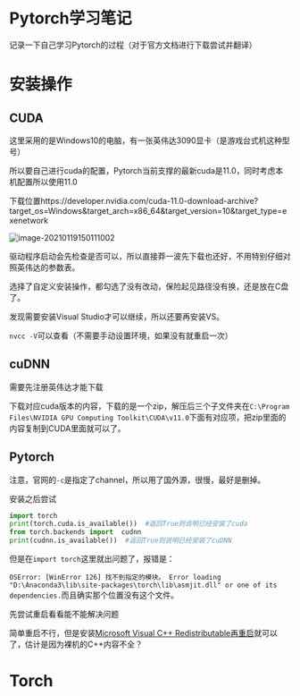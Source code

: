 # Pytorch学习笔记

记录一下自己学习Pytorch的过程（对于官方文档进行下载尝试并翻译）



# 安装操作

## CUDA

这里采用的是Windows10的电脑，有一张英伟达3090显卡（是游戏台式机这种型号）

所以要自己进行cuda的配置，Pytorch当前支撑的最新cuda是11.0，同时考虑本机配置所以使用11.0

下载位置https://developer.nvidia.com/cuda-11.0-download-archive?target_os=Windows&target_arch=x86_64&target_version=10&target_type=exenetwork

![image-20210119150111002](C:\Users\klr\AppData\Roaming\Typora\typora-user-images\image-20210119150111002.png)



驱动程序启动会先检查是否可以，所以直接莽一波先下载也还好，不用特别仔细对照英伟达的参数表。

选择了自定义安装操作，都勾选了没有改动，保险起见路径没有换，还是放在C盘了。

发现需要安装Visual Studio才可以继续，所以还要再安装VS。

`nvcc -V`可以查看（不需要手动设置环境，如果没有就重启一次）

## cuDNN

需要先注册英伟达才能下载

下载对应cuda版本的内容，下载的是一个zip，解压后三个子文件夹在`C:\Program Files\NVIDIA GPU Computing Toolkit\CUDA\v11.0`下面有对应项，把zip里面的内容复制到CUDA里面就可以了。





## Pytorch

注意，官网的`-c`是指定了channel，所以用了国外源，很慢，最好是删掉。

安装之后尝试

```python
import torch
print(torch.cuda.is_available())  #返回True则说明已经安装了cuda
from torch.backends import  cudnn 
print(cudnn.is_available())  #返回True则说明已经安装了cuDNN
```

但是在`import torch`这里就出问题了，报错是：

`OSError: [WinError 126] 找不到指定的模块。 Error loading "D:\Anaconda3\lib\site-packages\torch\lib\asmjit.dll" or one of its dependencies.`而且确实那个位置没有这个文件。

先尝试重启看看能不能解决问题

简单重启不行，但是安装[Microsoft Visual C++ Redistributable再重启](https://aka.ms/vs/16/release/vc_redist.x64.exe)就可以了，估计是因为裸机的C++内容不全？



# Torch




